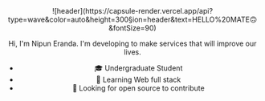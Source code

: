 <center>
![header](https://capsule-render.vercel.app/api?type=wave&color=auto&height=300&section=header&text=HELLO%20MATE🙃&fontSize=90)


Hi, I'm Nipun Eranda. I'm developing to make services that will improve our lives.

- :mortar_board: Undergraduate Student
- 🌱 Learning Web full stack
- 🤔 Looking for open source to contribute

<!--

![footer](https://capsule-render.vercel.app/api?type=wave&color=gradient&height=150&section=footer)
-->
</center>

